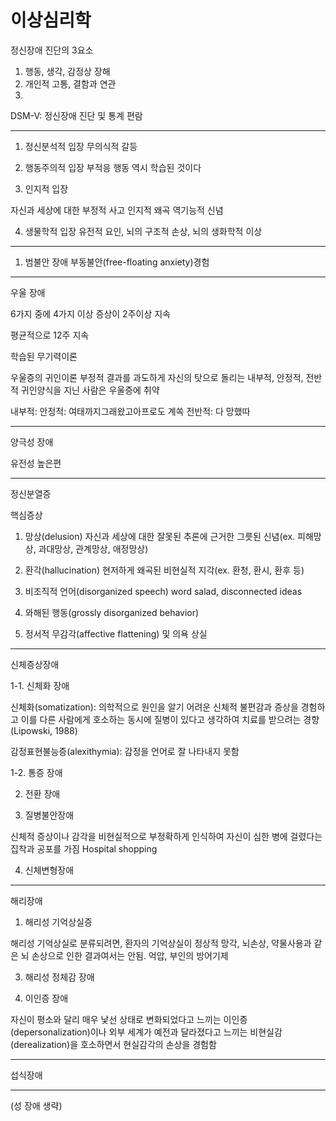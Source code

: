 # 이상심리학

정신장애 진단의 3요소
1. 행동, 생각, 감정상 장해
2. 개인적 고통, 결함과 연관
3. 

DSM-V: 정신장애 진단 및 통계 편람


----------
1. 정신분석적 입장
무의식적 갈등

2. 행동주의적 입장
부적응 행동 역시 학습된 것이다


3. 인지적 입장

자신과 세상에 대한 부정적 사고
인지적 왜곡
역기능적 신념

4. 생물학적 입장
유전적 요인, 뇌의 구조적 손상, 뇌의 생화학적 이상

----------------------
1. 범불안 장애
부동불안(free-floating anxiety)경험


------------------------
우울 장애

6가지 중에 4가지 이상 증상이 2주이상 지속


평균적으로 12주 지속

학습된 무기력이론

우울증의 귀인이론
부정적 결과를 과도하게 자신의 탓으로 돌리는 내부적, 안정적, 전반적 귀인양식을 지닌 사람은 우울증에 취약

내부적: 
안정적: 여태까지그래왔고아프로도 계쏙
전반적: 다 망했따



-------------------
양극성 장애

유전성 높은편

--------------
정신분열증

핵심증상
1. 망상(delusion)
자신과 세상에 대한 잘못된 추론에 근거한 그릇된 신념(ex. 피해망상, 과대망상, 관계망상, 애정망상)

2. 환각(hallucination)
현저하게 왜곡된 비현실적 지각(ex. 환청, 환시, 환후 등)

3. 비조직적 언어(disorganized speech)
word salad, disconnected ideas

4. 와해된 행동(grossly disorganized behavior)

5. 정서적 무감각(affective flattening) 및 의욕 상실

--------------------
신체증상장애

1-1. 신체화 장애

신체화(somatization): 의학적으로 원인을 알기 어려운 신체적 불편감과 증상을 경험하고 이를 다른 사람에게 호소하는 동시에 질병이 있다고 생각하여 치료를 받으려는 경향(Lipowski, 1988)

감정표현불능증(alexithymia): 감정을 언어로 잘 나타내지 못함

1-2. 통증 장애


2. 전환 장애


3. 질병불안장애

신체적 증상이나 감각을 비현실적으로 부정확하게 인식하여 자신이 심한 병에 걸렸다는 집착과 공포를 가짐
Hospital shopping

4. 신체변형장애

-----------------

해리장애

1. 해리성 기억상실증

해리성 기억상실로 분류되려면, 환자의 기억상실이 정상적 망각, 뇌손상, 약물사용과 같은 뇌 손상으로 인한 결과여서는 안됨. 
억압, 부인의 방어기제



3. 해리성 정체감 장애


4. 이인증 장애

자신이 평소와 달리 매우 낯선 상태로 변화되었다고 느끼는 이인증(depersonalization)이나 외부 세계가 예전과 달라졌다고 느끼는 비현실감(derealization)을 호소하면서 현실감각의 손상을 경험함

---------------------
섭식장애


----------
(성 장애 생략)